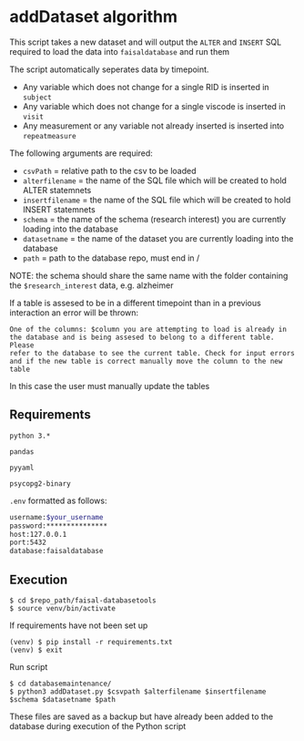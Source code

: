 
# addDataset algorithm

This script takes a new dataset and will output the `ALTER` and `INSERT`
SQL required to load the data into `faisaldatabase` and run them

The script automatically seperates data by timepoint. 

* Any variable which does not change for a single RID is inserted in `subject`
* Any variable which does not change for a single viscode is inserted in `visit`
* Any measurement or any variable not already inserted is inserted into
`repeatmeasure`

The following arguments are required:

* `csvPath` = relative path to the csv to be loaded
* `alterfilename` = the name of the SQL file which will be created to hold ALTER
statemnets
* `insertfilename` = the name of the SQL file which will be created to hold INSERT
statemnets
* `schema` = the name of the schema (research interest) you are currently loading
into the database
* `datasetname` = the name of the dataset you are currently loading into the
database
* `path` = path to the database repo, must end in /

NOTE: the schema should share the same name with the folder containing the
`$research_interest` data, e.g. alzheimer

If a table is assesed to be in a different timepoint than in a previous
interaction an error will be thrown:

```
One of the columns: $column you are attempting to load is already in 
the database and is being assesed to belong to a different table. Please
refer to the database to see the current table. Check for input errors
and if the new table is correct manually move the column to the new table
```

In this case the user must manually update the tables

## Requirements

``python 3.*``

``pandas``

``pyyaml``

``psycopg2-binary``

``.env``
formatted as follows:
```sh
username:$your_username
password:***************
host:127.0.0.1
port:5432
database:faisaldatabase
```

## Execution

```
$ cd $repo_path/faisal-databasetools
$ source venv/bin/activate
```
If requirements have not been set up

```
(venv) $ pip install -r requirements.txt
(venv) $ exit
```

Run script

```
$ cd databasemaintenance/
$ python3 addDataset.py $csvpath $alterfilename $insertfilename $schema $datasetname $path
```

These files are saved as a backup but have already been added to the database
during execution of the Python script